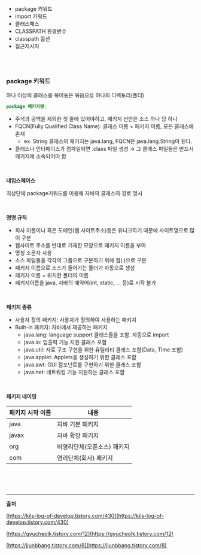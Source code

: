 - package 키워드
- import 키워드
- 클래스패스
- CLASSPATH 환경변수
- classpath 옵션
- 접근지시자

<br><br>

### package 키워드

하나 이상의 클래스를 묶어놓은 묶음으로 하나의 디렉토리(폴더)

```java
package 패키지명;
```

- 주석과 공백을 제외한 첫 줄에 있어야하고, 패키지 선언은 소스 하나 당 하나
- FQCN(Fully Qualified Class Name): 클래스 이름 + 패키지 이름, 모든 클래스에 존재
    - ex. String 클래스의 패키지는 java.lang, FQCN은 java.lang.String이 된다.
- 클래스나 인터페이스가 컴파일되면 .class 파일 생성 → 그 클래스 파일들은 반드시 패키지에 소속되어야 함

<br>

**네임스페이스**

최상단에 package키워드를 이용해 자바의 클래스의 경로 명시

<br>

**명명 규칙**

- 회사 이름이나 혹은 도메인(웹 사이트주소)등은 유니크하기 때문에 사이트명으로 많이 구분
- 웹사이트 주소를 반대로 기재한 모양으로 패키지 이름을 부여
- 명칭 소문자 사용
- 소스 파일들을 각각의 그룹으로 구분하기 위해 점(.)으로 구분
- 패키지 이름으로 소스가 들어가는 폴더가 자동으로 생성
- 패키지 이름 = 위치한 폴더의 이름
- 패키지이름을 java, 자바의 예약어(int, static, ... 등)로 시작 불가

<br>

**패키지 종류**

- 사용자 정의 패키지: 사용자가 정의하여 사용하는 패키지
- Built-in 패키지: 자바에서 제공하는 패키지
    - java.lang: language support 클래스들을 포함. 자동으로 import
    - java.io: 입출력 기능 지원 클래스 포함
    - java.util: 자료 구조 구현을 위한 유틸리티 클래스 포함(Data, Time 포함)
    - java.applet: Applets을 생성하기 위한 클래스 포함
    - java.awt: GUI 컴포넌트를 구현하기 위한 클래스 포함
    - java.net: 네트워킹 기능 지원하는 클래스 포함

<br>

**패키지 네이밍**

| 패키지 시작 이름 | 내용 |
| --- | --- |
| java | 자바 기본 패키지 |
| javax | 자바 확장 패키지 |
| org | 비영리단체(오픈소스) 패키지 |
| com | 영리단체(회사) 패키지 |

<br><br><br>

<hr>

**출처**

[https://kils-log-of-develop.tistory.com/430](https://kils-log-of-develop.tistory.com/430)

[https://gyucheolk.tistory.com/12](https://gyucheolk.tistory.com/12)

[https://jjunbbang.tistory.com/8](https://jjunbbang.tistory.com/8)
